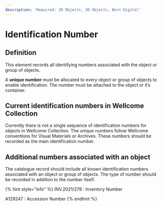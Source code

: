 ```yaml
---
description: 'Required: 2D Objects, 3D Objects, Born Digital'
---
```


# Identification Number

## Definition

This element records all identifying numbers associated with the object or group of objects.

A **unique number** must be allocated to every object or group of objects to enable identification. The number must be attached to the object or it’s container.

## Current identification numbers in Wellcome Collection

Currently there is not a single sequence of identification numbers for objects in Wellcome Collection. The unique numbers follow Wellcome conventions for Visual Materials or Archives. These numbers should be recorded as the main identification number.

## Additional numbers associated with an object

The catalogue record should include all known identification numbers associated with an object or group of objects. The type of number should be recorded in addition to the number itself.

{% hint style="info" %}
INV.2021/278 : Inventory Number

A129247 : Accession Number
{% endhint %}



